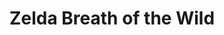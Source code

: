 <div align="center" style="background-image: url('https://ethic.es/2023/03/el-enigma-de-la-imagen/');">

# Zelda Breath of the Wild

[//]: # "repo main details  -------------------------------------------------------------------------------------------"

</div>
